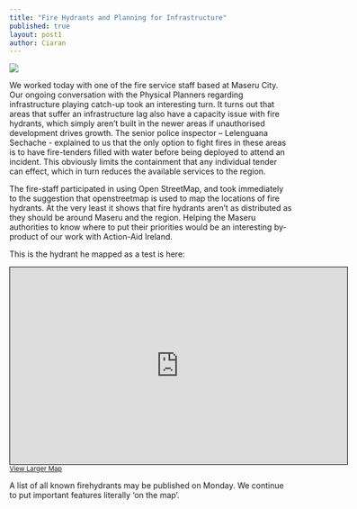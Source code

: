 ```yaml
---
title: "Fire Hydrants and Planning for Infrastructure"
published: true
layout: post1
author: Ciaran
---
```


<img src="{{site.baseurl}}/img/h_map.png" style="max-height:300px;"/>

We worked today with one of the fire service staff based at Maseru City. Our ongoing conversation with the Physical Planners regarding infrastructure playing catch-up took an interesting turn. It turns out that areas that suffer an infrastructure lag also have a capacity issue with fire hydrants, which simply aren’t built in the newer areas if unauthorised development drives growth. The senior police inspector – Lelenguana Sechache - explained to us that the only option to fight fires in these areas is to have fire-tenders filled with water before being deployed to attend an incident. This obviously limits the containment that any individual tender can effect, which in turn reduces the available services to the region.

The fire-staff participated in using Open StreetMap, and took immediately to the suggestion that openstreetmap is used to map the locations of fire hydrants. At the very least it shows that fire hydrants aren’t as distributed as they should be around Maseru and the region. Helping the Maseru authorities to know where to put their priorities would be an interesting by-product of our work with Action-Aid Ireland.

This is the hydrant he mapped as a test is here: 

<iframe width="600" height="350" frameborder="0" scrolling="no" marginheight="0" marginwidth="0" src="http://www.openstreetmap.org/export/embed.html?bbox=27.497961223125458%2C-29.316207646261077%2C27.499760985374447%2C-29.314685140773026&amp;layer=mapnik&amp;marker=-29.315446396356784%2C27.498861104249954" style="border: 1px solid black"></iframe><br/><small><a href="http://www.openstreetmap.org/?mlat=-29.31545&amp;mlon=27.49886#map=19/-29.31545/27.49886&amp;layers=D">View Larger Map</a></small>

A list of all known firehydrants may be published on Monday. We continue to put important features literally ‘on the map’.